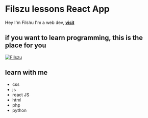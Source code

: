 # Filszu lessons React App
Hey I'm Filshu
I'm a web dev,
**[visit](https://lessons.ciac.me/ "visit")**
## if you want to learn programming, this is the place for you
[![Filszu](https://lessons.ciac.me/assets/filszuOK2min-6f8658f7.png "Filszu")](https://lessons.ciac.me/assets/filszuOK2min-6f8658f7.png "Filszu")
## learn with me
- css
- js
- react JS
- html
- php
- python
